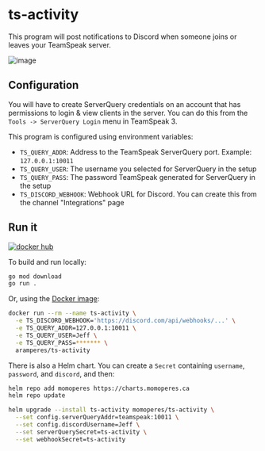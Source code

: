 # ts-activity

This program will post notifications to Discord when someone joins or leaves your TeamSpeak server.

![image](https://github.com/aramperes/ts-activity/assets/6775216/bab942c3-b7d7-4b5e-8d14-4d69383bc856)


## Configuration

You will have to create ServerQuery credentials on an account that has permissions to login & view clients in the server. You can do this from the `Tools -> ServerQuery Login` menu in TeamSpeak 3.

This program is configured using environment variables:

- `TS_QUERY_ADDR`: Address to the TeamSpeak ServerQuery port. Example: `127.0.0.1:10011`
- `TS_QUERY_USER`: The username you selected for ServerQuery in the setup
- `TS_QUERY_PASS`: The password TeamSpeak generated for ServerQuery in the setup
- `TS_DISCORD_WEBHOOK`: Webhook URL for Discord. You can create this from the channel "Integrations" page

## Run it
[![docker hub](https://img.shields.io/docker/v/aramperes/ts-activity?color=%232496ed&label=docker%20hub&logo=docker&logoColor=fff&sort=semver)](https://hub.docker.com/r/aramperes/ts-activity)

To build and run locally:

```sh
go mod download
go run .
```

Or, using the [Docker image](https://hub.docker.com/r/aramperes/ts-activity):

```sh
docker run --rm --name ts-activity \
  -e TS_DISCORD_WEBHOOK='https://discord.com/api/webhooks/...' \
  -e TS_QUERY_ADDR=127.0.0.1:10011 \
  -e TS_QUERY_USER=Jeff \
  -e TS_QUERY_PASS=******* \
  aramperes/ts-activity
```

There is also a Helm chart. You can create a `Secret` containing `username`, `password`, and `discord`, and then:

```sh
helm repo add momoperes https://charts.momoperes.ca
helm repo update

helm upgrade --install ts-activity momoperes/ts-activity \
  --set config.serverQueryAddr=teamspeak:10011 \
  --set config.discordUsername=Jeff \
  --set serverQuerySecret=ts-activity \
  --set webhookSecret=ts-activity
```
